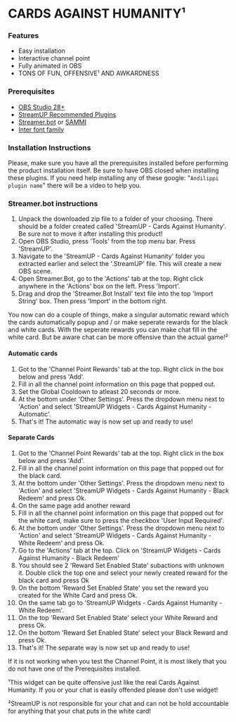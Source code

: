 # CARDS AGAINST HUMANITY¹

### Features
- Easy installation
- Interactive channel point
- Fully animated in OBS
- TONS OF FUN, OFFENSIVE¹ AND AWKARDNESS

### Prerequisites
- [OBS Studio 28+](https://obsproject.com/)
- [StreamUP Recommended Plugins](https://streamup.tips/product/plugin-installer)
- [Streamer.bot](https://streamer.bot) or [SAMMI](https://sammi.solutions)
- [Inter font family](https://rsms.me/inter/)

### Installation Instructions
Please, make sure you have all the prerequisites installed before performing the product installation itself.
Be sure to have OBS closed when installing these plugins.
If you need help installing any of these google: "`Andilippi plugin name`" there will be a video to help you.

### Streamer.bot instructions

1. Unpack the downloaded zip file to a folder of your choosing. There should be a folder created called 'StreamUP - Cards Against Humanity'. Be sure not to move it after installing this product!
2. Open OBS Studio, press 'Tools' from the top menu bar. Press 'StreamUP'.
3. Navigate to the 'StreamUP - Cards Against Humanity' folder you extracted earlier and select the '.StreamUP' file. This will create a new OBS scene.
4. Open Streamer.Bot, go to the 'Actions' tab at the top. Right click anywhere in the 'Actions' box on the left. Press 'Import'.
5. Drag and drop the 'Streamer.Bot Install' text file into the top 'Import String' box. Then press 'Import' in the bottom right. 

You now can do a couple of things, make a singular automatic reward which the cards automatically popup and / or make seperate rewards for the black and white cards. 
With the seperate rewards you can make chat fill in the white card. But be aware chat can be more offensive than the actual game!²
  
#### Automatic cards

1. Got to the 'Channel Point Rewards' tab at the top. Right click in the box below and press 'Add'.
2. Fill in all the channel point information on this page that popped out.
3. Set the Global Cooldown to atleast 20 seconds or more.
4. At the bottom under 'Other Settings'. Press the dropdown menu next to 'Action' and select 'StreamUP Widgets - Cards Against Humanity - Automatic'.
5. That's it! The automatic way is now set up and ready to use!

#### Separate Cards

1. Got to the 'Channel Point Rewards' tab at the top. Right click in the box below and press 'Add'.
2. Fill in all the channel point information on this page that popped out for the black card.
3. At the bottom under 'Other Settings'. Press the dropdown menu next to 'Action' and select 'StreamUP Widgets - Cards Against Humanity - Black Redeem' and press Ok.
4. On the same page add another reward
5. Fill in all the channel point information on this page that popped out for the white card, make sure to press the checkbox 'User Input Required'.
6. At the bottom under 'Other Settings'. Press the dropdown menu next to 'Action' and select 'StreamUP Widgets - Cards Against Humanity - White Redeem' and press Ok.
7. Go to the 'Actions' tab at the top. Click on 'StreamUP Widgets - Cards Against Humanity - Black Redeem'
8. You should see 2 'Reward Set Enabled State' subactions with unknown it. Double click the top one and select your newly created reward for the black card and press Ok
9. On the bottom 'Reward Set Enabled State' you set the reward you created for the White Card and press Ok.
10. On the same tab go to 'StreamUP Widgets - Cards Against Humanity - White Redeem'.
11. On the top 'Reward Set Enabled State' select your White Reward and press Ok.
12. On the bottom 'Reward Set Enabled State' select your Black Reward and press Ok.
13. That's it! The separate way is now set up and ready to use!

If it is not working when you test the Channel Point, it is most likely that you do not have one of the Prerequisites installed.

¹This widget can be quite offensive just like the real Cards Against Humanity. If you or your chat is easily offended please don't use widget!

²StreamUP is not responsible for your chat and can not be hold accountable for anything that your chat puts in the white card!
